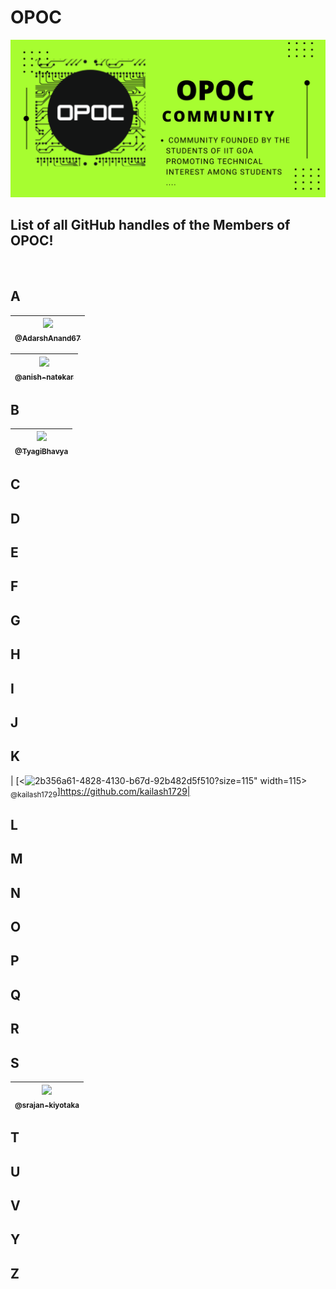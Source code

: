 # OPOC

<p align="center">
<img src="https://github.com/srajan-kiyotaka/OPOC-First-Git-GitHub-Session/blob/update/OPOC%20banner.png?raw=true" width="900"/>
</p>

## **List of all GitHub handles of the Members of OPOC!**

<br>

<!-- Copy the below 2 lines just changing your username at 3 places -->

## A

| [<img src="https://github.com/AdarshAnand67.png?size=115" width=115><br><sub>@AdarshAnand67</sub>](https://github.com/AdarshAnand67) |
| :----------------------------------------------------------------------------------------------------------------------------------: |

| [<img src="https://avatars.githubusercontent.com/u/72445283?v=4" width=115><br><sub>@anish-natekar</sub>](https://github.com/anish-natekar) |
| :-----------------------------------------------------------------------------------------------------------------------------------------: |

## B
| [<img src="https://avatars.githubusercontent.com/u/99269005?s=400&u=f9281da6e2a10eb567d1514c4311e62aa759471b&v=4" width=115><br><sub>@TyagiBhavya</sub>](https://github.com/TyagiBhavya) |
| :-----------------------------------------------------------------------------------------------------------------------------------------: |

## C

## D

## E

## F

## G

## H

## I

## J

## K
   | [<![2b356a61-4828-4130-b67d-92b482d5f510](https://user-images.githubusercontent.com/88325833/153021479-44bba76a-ad38-424f-89e8-ad90a4650df4.png)?size=115" width=115><br><sub>@kailash1729</sub>]https://github.com/kailash1729|
## L

## M

## N

## O

## P

## Q

## R

## S

| [<img src="https://avatars.githubusercontent.com/u/91196806?v=4" width=115><br><sub>@srajan-kiyotaka</sub>](https://github.com/srajan-kiyotaka) |
| :---------------------------------------------------------------------------------------------------------------------------------------------: |

## T

## U

## V

## Y

## Z
